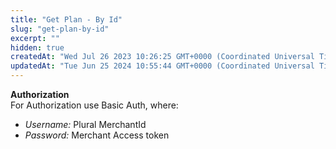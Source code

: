 ```yaml
---
title: "Get Plan - By Id"
slug: "get-plan-by-id"
excerpt: ""
hidden: true
createdAt: "Wed Jul 26 2023 10:26:25 GMT+0000 (Coordinated Universal Time)"
updatedAt: "Tue Jun 25 2024 10:55:44 GMT+0000 (Coordinated Universal Time)"
---
```

**Authorization**  
For Authorization use Basic Auth, where:

- _Username:_ Plural MerchantId
- _Password:_ Merchant Access token
